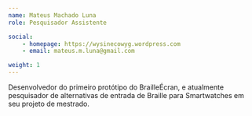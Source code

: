 ```yaml
---
name: Mateus Machado Luna
role: Pesquisador Assistente

social:
    - homepage: https://wysinecowyg.wordpress.com
    - email: mateus.m.luna@gmail.com

weight: 1
---
```

Desenvolvedor do primeiro protótipo do BrailleÉcran, e atualmente pesquisador de alternativas de entrada de Braille para Smartwatches em seu projeto de mestrado.

